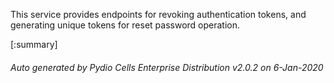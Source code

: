 






This service provides endpoints for revoking authentication tokens, and generating unique tokens for reset password operation.

[:summary]

###### Auto generated by Pydio Cells Enterprise Distribution v2.0.2 on 6-Jan-2020
